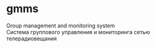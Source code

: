 # gmms
Group management and monitoring system <br>
Система группового управления и мониторинга сетью телерадиовещания
